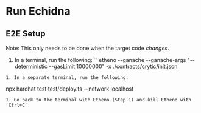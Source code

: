 # Run Echidna 

## E2E Setup

Note: This only needs to be done when the target code *changes*.

1. In a terminal, run the following: 
``
etheno --ganache --ganache-args "--deterministic --gasLimit 10000000" -x ./contracts/crytic/init.json
```
1. In a separate terminal, run the following: 
```
npx hardhat test test/deploy.ts --network localhost
```
1. Go back to the terminal with Etheno (Step 1) and kill Etheno with `Ctrl+C`

